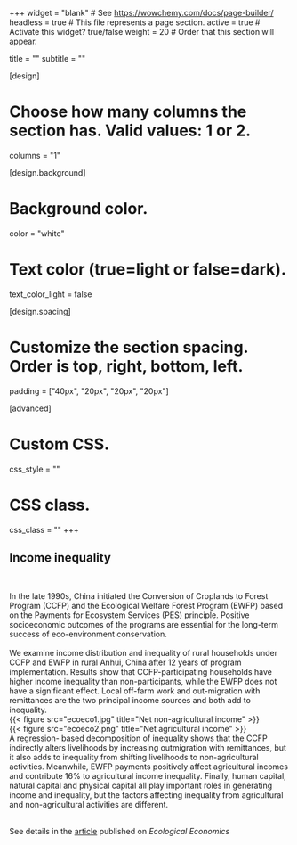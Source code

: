 +++
widget = "blank"  # See https://wowchemy.com/docs/page-builder/
headless = true  # This file represents a page section.
active = true  # Activate this widget? true/false
weight = 20  # Order that this section will appear.

title = ""
subtitle = ""

[design]
  # Choose how many columns the section has. Valid values: 1 or 2.
  columns = "1"

[design.background]

  # Background color.
  color = "white"
  
  # Text color (true=light or false=dark).
  text_color_light = false

[design.spacing]
  # Customize the section spacing. Order is top, right, bottom, left.
  padding = ["40px", "20px", "20px", "20px"]

[advanced]
 # Custom CSS. 
 css_style = ""
 
 # CSS class.
 css_class = ""
+++
<br>

## Income inequality

<br>

In the late 1990s, China initiated the Conversion of Croplands to Forest Program (CCFP) and the Ecological Welfare Forest Program (EWFP) based on the Payments for Ecosystem Services (PES) principle. Positive socioeconomic outcomes of the programs are essential for the long-term success of eco-environment conservation. 
<br><br>
We examine income distribution and inequality of rural households under CCFP and EWFP in rural Anhui, China after 12 years of program implementation. Results show that CCFP-participating households have higher income inequality than non-participants, while the EWFP does not have a significant effect. Local off-farm work and out-migration with remittances are the two principal income sources and both add to inequality. 
<br>
{{< figure src="ecoeco1.jpg" title="Net non-agricultural income" >}}
<br>
{{< figure src="ecoeco2.png" title="Net agricultural income" >}}
<br>
A regression- based decomposition of inequality shows that the CCFP indirectly alters livelihoods by increasing outmigration with remittances, but it also adds to inequality from shifting livelihoods to non-agricultural activities. Meanwhile, EWFP payments positively affect agricultural incomes and contribute 16% to agricultural income inequality. Finally, human capital, natural capital and physical capital all play important roles in generating income and inequality, but the factors affecting inequality from agricultural and non-agricultural activities are different.
<br>
<br>

See details in the [article](https://www.qzgeog.com/publication/p2019-zhangqi-income/) published on _Ecological Economics_

<br>
